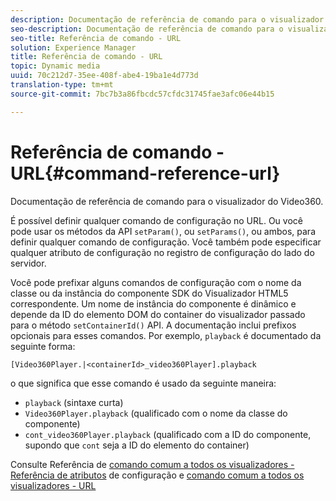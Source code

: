 ```yaml
---
description: Documentação de referência de comando para o visualizador do Video360.
seo-description: Documentação de referência de comando para o visualizador do Video360.
seo-title: Referência de comando - URL
solution: Experience Manager
title: Referência de comando - URL
topic: Dynamic media
uuid: 70c212d7-35ee-408f-abe4-19ba1e4d773d
translation-type: tm+mt
source-git-commit: 7bc7b3a86fbcdc57cfdc31745fae3afc06e44b15

---
```



# Referência de comando - URL{#command-reference-url}

Documentação de referência de comando para o visualizador do Video360.

É possível definir qualquer comando de configuração no URL. Ou você pode usar os métodos da API `setParam()`, ou `setParams()`, ou ambos, para definir qualquer comando de configuração. Você também pode especificar qualquer atributo de configuração no registro de configuração do lado do servidor.

Você pode prefixar alguns comandos de configuração com o nome da classe ou da instância do componente SDK do Visualizador HTML5 correspondente. Um nome de instância do componente é dinâmico e depende da ID do elemento DOM do container do visualizador passado para o método `setContainerId()` API. A documentação inclui prefixos opcionais para esses comandos. Por exemplo, `playback` é documentado da seguinte forma:

```
[Video360Player.|<containerId>_video360Player].playback
```

o que significa que esse comando é usado da seguinte maneira:

* `playback` (sintaxe curta)
* `Video360Player.playback` (qualificado com o nome da classe do componente)
* `cont_video360Player.playback` (qualificado com a ID do componente, supondo que `cont` seja a ID do elemento do container)

Consulte Referência de [comando comum a todos os visualizadores - Referência de atributos](../../../r-html5-viewer-20-cmdref-configattrib/r-html5-viewer-20-cmdref-configattrib.md#concept-850e0f2c49b949deb7cfbfd330d329bd) de configuração e [comando comum a todos os visualizadores - URL](../../../c-html5-viewer-20-cmdref-url/c-html5-viewer-20-cmdref-url.md#concept-9b337f349b7b406b8c33c7ee96b3e226)
